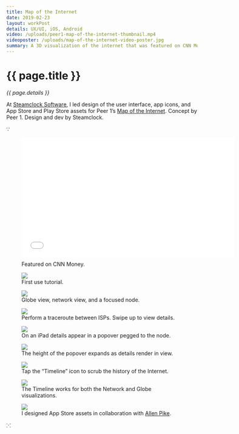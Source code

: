 ```yaml
---
title: Map of the Internet
date: 2019-02-23
layout: workPost
details: UX/UI, iOS, Android
video: /uploads/peer1-map-of-the-internet-thumbnail.mp4
videoposter: /uploads/map-of-the-internet-video-poster.jpg
summary: A 3D visualization of the internet that was featured on CNN Money.
---
```

<div class="mw-900  bp1-u-textAlign-center  u-mar-auto  u-mar-b05">
    <h1 class="u-noMargin u-mar-b01">{{ page.title }}</h1>
    <p class="as-h5  u-mar-b05"><em>{{ page.details }}</em></p>
    <p class="as-h3" style="max-width: 100%;">At <a href="http://www.steamclock.com/" target="_blank">Steamclock Software</a>, I led design of the user interface, app icons, and App Store and Play Store assets for Peer 1’s <a href="https://itunes.apple.com/us/app/map-internet-by-peer-1-hosting/id605924222?ls=1&mt=8" target="_blank">Map of the Internet</a>. Concept by Peer 1. Design and dev by Steamclock.</p>
    <p class="as-h5  u-textAlign-center  u-mar-b05">&#8757;</p>
</div>
<figure class="mw-900  u-mar-lauto  u-mar-rauto  u-mar-b05  bp1-u-textAlign-center  animated fadeIn delay-1s vendor"><iframe src="//www.youtube.com/embed/1YdBsoh4lp8" width="560" height="315" frameborder="0"> </iframe>
    <figcaption style="margin-top: 10px;">Featured on <span class="fw7">CNN Money</span>.</figcaption>
</figure>

<div class="Grid  Grid--withGutters">
    <div class="Grid-cell  u-size1of2">
        <figure>
            <img src="/uploads/peer1-iphone-firstuse.jpg"/>
            <figcaption>First use tutorial.</figcaption>
        </figure>
    </div>
    <div class="Grid-cell  u-size1of2">
        <figure>
            <img src="/uploads/peer1-iphone-globe-3dgrid-node.jpg"/>
            <figcaption>Globe view, network view, and a focused node.</figcaption>
        </figure>
    </div>
    <div class="Grid-cell  u-size1of2">
        <figure>
            <img src="/uploads/peer1-iphone-search-traceroute-results.jpg"/>
            <figcaption>Perform a traceroute between ISPs. Swipe up to view details.</figcaption>
        </figure>
    </div>
    <div class="Grid-cell  u-size1of2">
        <figure>
            <img src="/uploads/peer1-ipad-node.jpg"/>
            <figcaption>On an iPad details appear in a popover pegged to the node.</figcaption>
        </figure>
    </div>
    <div class="Grid-cell  u-size1of2">
        <figure>
            <img src="/uploads/peer1-ipad-traceroute.jpg"/>
            <figcaption>The height of the popover expands as details render in view.</figcaption>
        </figure>
    </div>
    <div class="Grid-cell  u-size1of2">
        <figure>
            <img src="/uploads/peer1-ipad-timeline.jpg"/>
            <figcaption>Tap the “Timeline” icon to scrub the history of the Internet.</figcaption>
        </figure>
    </div>
    <div class="Grid-cell  u-size1of2">
        <figure>
            <img src="/uploads/peer1-ipad-timeline-globe.jpg"/>
            <figcaption>The Timeline works for both the Network and Globe visualizations.</figcaption>
        </figure>
    </div>
    <div class="Grid-cell  u-size1of2">
        <figure>
            <img src="/uploads/peer1-appstore.jpg"/>
            <figcaption>I designed App Store assets in collaboration with <a href="https://allenpike.com/" title="The blog of Allen Pike">Allen Pike</a>.</figcaption>
        </figure>
    </div>
</div>

<p class="u-mar-t05  u-mar-b05  u-textAlign-center u-mar-b05">&#8281;</p>